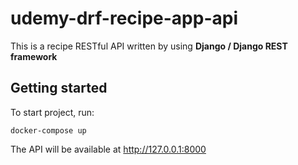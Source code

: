 # udemy-drf-recipe-app-api
This is a recipe RESTful API written by using **Django / Django REST framework**

## Getting started

To start project, run:

```
docker-compose up
```

The API will be available at http://127.0.0.1:8000

